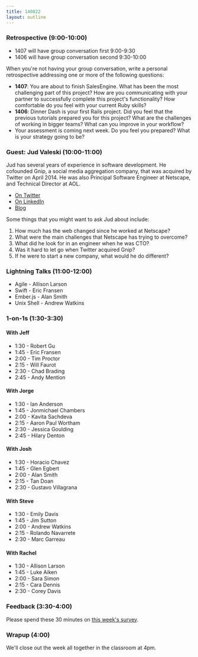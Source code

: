 ```yaml
---
title: 140822
layout: outline
---
```


### Retrospective (9:00-10:00)

* 1407 will have group conversation first 9:00-9:30
* 1406 will have group conversation second 9:30-10:00

When you're not having your group conversation, write a personal retrospective
addressing one or more of the following questions:

* **1407**: You are about to finish SalesEngine. What has been the most challenging part of this project? How are you communicating with your partner to successfully complete this project's functionality? How comfortable do you feel with your current Ruby skills?
* **1406**: Dinner Dash is your first Rails project. Did you feel that the previous tutorials prepared you for this project? What are the challenges of working in bigger teams? What can you improve in your workflow?
* Your assessment is coming next week. Do you feel you prepared? What is your strategy going to be?

### Guest: Jud Valeski (10:00-11:00)

Jud has several years of experience in software development. He cofounded Gnip, a social media aggregation company, that was acquired by Twitter on April 2014. He was also Principal Software Engineer at Netscape, and Technical Director at AOL.

* [On Twitter](https://twitter.com/jvaleski)
* [On LinkedIn](https://www.linkedin.com/in/jvaleski)
* [Blog](http://one.valeski.org)

Some things that you might want to ask Jud about include:

1. How much has the web changed since he worked at Netscape?
2. What were the main challenges that Netscape has trying to overcome?
3. What did he look for in an engineer when he was CTO?
4. Was it hard to let go when Twitter acquired Gnip?
5. If he were to start a new company, what would he do different?

### Lightning Talks (11:00-12:00)

* Agile - Allison Larson
* Swift - Eric Fransen
* Ember.js - Alan Smith
* Unix Shell - Andrew Watkins

### 1-on-1s (1:30-3:30)

#### With Jeff

* 1:30 - Robert Gu
* 1:45 - Eric Fransen
* 2:00 - Tim Proctor
* 2:15 - Will Faurot
* 2:30 - Chad Brading
* 2:45 - Andy Mention

#### With Jorge

* 1:30 - Ian Anderson
* 1:45 - Jonmichael Chambers
* 2:00 - Kavita Sachdeva
* 2:15 - Aaron Paul Wortham
* 2:30 - Jessica Goulding
* 2:45 - Hilary Denton

#### With Josh

* 1:30 - Horacio Chavez
* 1:45 - Glen Egbert
* 2:00 - Alan Smith
* 2:15 - Tan Doan
* 2:30 - Gustavo Villagrana

#### With Steve

* 1:30 - Emily Davis
* 1:45 - Jim Sutton
* 2:00 - Andrew Watkins
* 2:15 - Rolando Navarrete
* 2:30 - Marc Garreau

#### With Rachel

* 1:30 - Allison Larson
* 1:45 - Luke Aiken
* 2:00 - Sara Simon
* 2:15 - Cara Dennis
* 2:30 - Corey Davis

### Feedback (3:30-4:00)

Please spend these 30 minutes on
[this week's survey](https://docs.google.com/forms/d/1eRs__BVIkq5sRROE4_tw935AkUDKzXl2oXHmqZA3eTM/viewform).

### Wrapup (4:00)

We'll close out the week all together in the classroom at 4pm.
